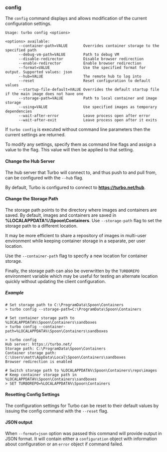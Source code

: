 ### config

The `config` command displays and allows modification of the current configuration settings.

```
Usage: turbo config <options>

<options> available:
      --container-path=VALUE       Overrides container storage to the specified path
      --debug-vm-path=VALUE        Path to debug VM
      --disable-redirector         Disable browser redirection
      --enable-redirector          Enable browser redirection
      --format=VALUE               Use the specified format for output. Supported values: json
      --hub=VALUE                  The remote hub to log into
      --reset                      Reset configuration to default values
      --startup-file-default=VALUE Overrides the default startup file if the main image does not have one
      --storage-path=VALUE         Path to local container and image storage
      --using=VALUE                Use specified images as temporary dependencies
      --wait-after-error           Leave process open after error
      --wait-after-exit            Leave process open after it exits
```

If `turbo config` is executed without command line parameters then the current settings are returned. 

To modify any settings, specify them as command line flags and assign a value to the flag. This value will then be applied to that setting. 

#### Change the Hub Server

The hub server that Turbo will connect to, and thus push to and pull from, can be configured with the `--hub` flag. 

By default, Turbo is configured to connect to **https://turbo.net/hub**.

#### Change the Storage Path
The storage path points to the directory where images and containers are saved. By default, images and containers are saved in **%LOCALAPPDATA%\Spoon\Containers**.  Use `--storage-path` flag to set the storage path to a different location.

It may be more efficient to share a repository of images in multi-user environment while keeping container storage in a separate, per user location. 

Use the `--container-path` flag to specify a new location for container storage.

Finally, the storage path can also be overwritten by the `TURBOREPO` environment variable which may be useful for testing an alternate location quickly without updating the client configuration. 

##### Example

```
# Set storage path to C:\ProgramData\Spoon\Containers
> turbo config --storage-path=C:\ProgramData\Spoon\Containers

# Set container storage path to %LOCALAPPDATA%\Spoon\Containers\sandboxes
> turbo config --container-path=%LOCALAPPDATA%\Spoon\Containers\sandboxes

> turbo config
Hub server: https://turbo.net/
Storage path: C:\ProgramData\Spoon\Containers
Container storage path: C:\Users\matt\AppData\Local\Spoon\Containers\sandboxes
Browser redirection is enabled

# Switch storage path to %LOCALAPPDATA%\Spoon\Containers\repo\images
# Keep container storage path in %LOCALAPPDATA%\Spoon\Containers\sandboxes
> SET TURBOREPO=%LOCALAPPDATA%\Spoon\Containers
```

#### Resetting Config Settings

The configuration settings for Turbo can be reset to their default values by issuing the config command with the `--reset` flag.

#### JSON output

When `--format=json` option was passed this command will provide output in JSON format. It will contain either a `configuration` object with information about configuration or an `error` object if command failed.
